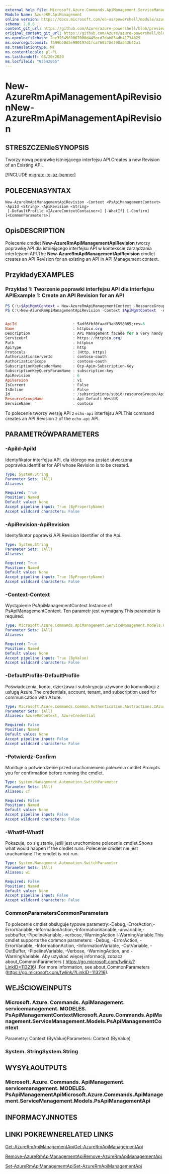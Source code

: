 ```yaml
---
external help file: Microsoft.Azure.Commands.ApiManagement.ServiceManagement.dll-Help.xml
Module Name: AzureRM.ApiManagement
online version: https://docs.microsoft.com/en-us/powershell/module/azurerm.apimanagement/new-azurermapimanagementapirevision
schema: 2.0.0
content_git_url: https://github.com/Azure/azure-powershell/blob/preview/src/ResourceManager/ApiManagement/Commands.ApiManagement/help/New-AzureRmApiManagementApiRevision.md
original_content_git_url: https://github.com/Azure/azure-powershell/blob/preview/src/ResourceManager/ApiManagement/Commands.ApiManagement/help/New-AzureRmApiManagementApiRevision.md
ms.openlocfilehash: 2ee3954569067000d445ecd7dab034db41734829
ms.sourcegitcommit: f599b50d5e980197d1fca769378df90a842b42a1
ms.translationtype: MT
ms.contentlocale: pl-PL
ms.lasthandoff: 08/20/2020
ms.locfileid: "93542055"
---
```

# <span data-ttu-id="7d9e2-101">New-AzureRmApiManagementApiRevision</span><span class="sxs-lookup"><span data-stu-id="7d9e2-101">New-AzureRmApiManagementApiRevision</span></span>

## <span data-ttu-id="7d9e2-102">STRESZCZENIe</span><span class="sxs-lookup"><span data-stu-id="7d9e2-102">SYNOPSIS</span></span>
<span data-ttu-id="7d9e2-103">Tworzy nową poprawkę istniejącego interfejsu API.</span><span class="sxs-lookup"><span data-stu-id="7d9e2-103">Creates a new Revision of an Existing API.</span></span>

[!INCLUDE [migrate-to-az-banner](../../includes/migrate-to-az-banner.md)]

## <span data-ttu-id="7d9e2-104">POLECENIA</span><span class="sxs-lookup"><span data-stu-id="7d9e2-104">SYNTAX</span></span>

```
New-AzureRmApiManagementApiRevision -Context <PsApiManagementContext> -ApiId <String> -ApiRevision <String>
 [-DefaultProfile <IAzureContextContainer>] [-WhatIf] [-Confirm] [<CommonParameters>]
```

## <span data-ttu-id="7d9e2-105">Opis</span><span class="sxs-lookup"><span data-stu-id="7d9e2-105">DESCRIPTION</span></span>

<span data-ttu-id="7d9e2-106">Polecenie cmdlet **New-AzureRmApiManagementApiRevision** tworzy poprawkę API dla istniejącego interfejsu API w kontekście zarządzania interfejsem API.</span><span class="sxs-lookup"><span data-stu-id="7d9e2-106">The **New-AzureRmApiManagementApiRevision** cmdlet creates an API Revision for an existing an API in API Management context.</span></span>

## <span data-ttu-id="7d9e2-107">Przykłady</span><span class="sxs-lookup"><span data-stu-id="7d9e2-107">EXAMPLES</span></span>

### <span data-ttu-id="7d9e2-108">Przykład 1: Tworzenie poprawki interfejsu API dla interfejsu API</span><span class="sxs-lookup"><span data-stu-id="7d9e2-108">Example 1: Create an API Revision for an API</span></span>
```powershell
PS C:\>$ApiMgmtContext = New-AzureRmApiManagementContext -ResourceGroupName "Api-Default-WestUS" -ServiceName "contoso"
PS C:\>New-AzureRmApiManagementApiRevision -Context $ApiMgmtContext  -ApiId 5adf6fbf0faadf3ad8558065 -ApiRevision 6


ApiId                         : 5adf6fbf0faadf3ad8558065;rev=6
Name                          : httpbin.org
Description                   : API Management facade for a very handy and free online HTTP tool.
ServiceUrl                    : https://httpbin.org/
Path                          : httpbin
ApiType                       : http
Protocols                     : {Http, Https}
AuthorizationServerId         : contoso-oauth
AuthorizationScope            : contoso-oauth
SubscriptionKeyHeaderName     : Ocp-Apim-Subscription-Key
SubscriptionKeyQueryParamName : subscription-key
ApiRevision                   : 6
ApiVersion                    : v1
IsCurrent                     : False
IsOnline                      : False
Id                            : /subscriptions/subid/resourceGroups/Api-Default-WestUS/providers/Microsoft.ApiManagement/service/contoso/apis/5adf6fbf0faadf3ad8558065;rev=6
ResourceGroupName             : Api-Default-WestUS
ServiceName                   : contoso
```

<span data-ttu-id="7d9e2-109">To polecenie tworzy wersję API `2` `echo-api` interfejsu API.</span><span class="sxs-lookup"><span data-stu-id="7d9e2-109">This command creates an API Revision `2` of the `echo-api` API.</span></span>

## <span data-ttu-id="7d9e2-110">PARAMETRÓW</span><span class="sxs-lookup"><span data-stu-id="7d9e2-110">PARAMETERS</span></span>

### <span data-ttu-id="7d9e2-111">-ApiId</span><span class="sxs-lookup"><span data-stu-id="7d9e2-111">-ApiId</span></span>
<span data-ttu-id="7d9e2-112">Identyfikator interfejsu API, dla którego ma zostać utworzona poprawka.</span><span class="sxs-lookup"><span data-stu-id="7d9e2-112">Identifier for API whose Revision is to be created.</span></span>

```yaml
Type: System.String
Parameter Sets: (All)
Aliases:

Required: True
Position: Named
Default value: None
Accept pipeline input: True (ByPropertyName)
Accept wildcard characters: False
```

### <span data-ttu-id="7d9e2-113">-ApiRevision</span><span class="sxs-lookup"><span data-stu-id="7d9e2-113">-ApiRevision</span></span>
<span data-ttu-id="7d9e2-114">Identyfikator poprawki API.</span><span class="sxs-lookup"><span data-stu-id="7d9e2-114">Revision Identifier of the Api.</span></span>

```yaml
Type: System.String
Parameter Sets: (All)
Aliases:

Required: True
Position: Named
Default value: None
Accept pipeline input: True (ByPropertyName)
Accept wildcard characters: False
```

### <span data-ttu-id="7d9e2-115">-Context</span><span class="sxs-lookup"><span data-stu-id="7d9e2-115">-Context</span></span>
<span data-ttu-id="7d9e2-116">Wystąpienie PsApiManagementContext.</span><span class="sxs-lookup"><span data-stu-id="7d9e2-116">Instance of PsApiManagementContext.</span></span>
<span data-ttu-id="7d9e2-117">Ten parametr jest wymagany.</span><span class="sxs-lookup"><span data-stu-id="7d9e2-117">This parameter is required.</span></span>

```yaml
Type: Microsoft.Azure.Commands.ApiManagement.ServiceManagement.Models.PsApiManagementContext
Parameter Sets: (All)
Aliases:

Required: True
Position: Named
Default value: None
Accept pipeline input: True (ByValue)
Accept wildcard characters: False
```

### <span data-ttu-id="7d9e2-118">-DefaultProfile</span><span class="sxs-lookup"><span data-stu-id="7d9e2-118">-DefaultProfile</span></span>
<span data-ttu-id="7d9e2-119">Poświadczenia, konto, dzierżawa i subskrypcja używane do komunikacji z usługą Azure.</span><span class="sxs-lookup"><span data-stu-id="7d9e2-119">The credentials, account, tenant, and subscription used for communication with Azure.</span></span>

```yaml
Type: Microsoft.Azure.Commands.Common.Authentication.Abstractions.IAzureContextContainer
Parameter Sets: (All)
Aliases: AzureRmContext, AzureCredential

Required: False
Position: Named
Default value: None
Accept pipeline input: False
Accept wildcard characters: False
```

### <span data-ttu-id="7d9e2-120">-Potwierdź</span><span class="sxs-lookup"><span data-stu-id="7d9e2-120">-Confirm</span></span>
<span data-ttu-id="7d9e2-121">Monituje o potwierdzenie przed uruchomieniem polecenia cmdlet.</span><span class="sxs-lookup"><span data-stu-id="7d9e2-121">Prompts you for confirmation before running the cmdlet.</span></span>

```yaml
Type: System.Management.Automation.SwitchParameter
Parameter Sets: (All)
Aliases: cf

Required: False
Position: Named
Default value: None
Accept pipeline input: False
Accept wildcard characters: False
```

### <span data-ttu-id="7d9e2-122">-WhatIf</span><span class="sxs-lookup"><span data-stu-id="7d9e2-122">-WhatIf</span></span>
<span data-ttu-id="7d9e2-123">Pokazuje, co się stanie, jeśli jest uruchomione polecenie cmdlet.</span><span class="sxs-lookup"><span data-stu-id="7d9e2-123">Shows what would happen if the cmdlet runs.</span></span> <span data-ttu-id="7d9e2-124">Polecenie cmdlet nie jest uruchamiane.</span><span class="sxs-lookup"><span data-stu-id="7d9e2-124">The cmdlet is not run.</span></span>

```yaml
Type: System.Management.Automation.SwitchParameter
Parameter Sets: (All)
Aliases: wi

Required: False
Position: Named
Default value: None
Accept pipeline input: False
Accept wildcard characters: False
```

### <span data-ttu-id="7d9e2-125">CommonParameters</span><span class="sxs-lookup"><span data-stu-id="7d9e2-125">CommonParameters</span></span>
<span data-ttu-id="7d9e2-126">To polecenie cmdlet obsługuje typowe parametry:-Debug,-ErrorAction,-ErrorVariable,-InformationAction,-InformationVariable,-unvariable,-subbuffer,-PipelineVariable,-verbose,-WarningAction i-WarningVariable.</span><span class="sxs-lookup"><span data-stu-id="7d9e2-126">This cmdlet supports the common parameters: -Debug, -ErrorAction, -ErrorVariable, -InformationAction, -InformationVariable, -OutVariable, -OutBuffer, -PipelineVariable, -Verbose, -WarningAction, and -WarningVariable.</span></span> <span data-ttu-id="7d9e2-127">Aby uzyskać więcej informacji, zobacz about_CommonParameters ( https://go.microsoft.com/fwlink/?LinkID=113216) .</span><span class="sxs-lookup"><span data-stu-id="7d9e2-127">For more information, see about_CommonParameters (https://go.microsoft.com/fwlink/?LinkID=113216).</span></span>

## <span data-ttu-id="7d9e2-128">WEJŚCIOWE</span><span class="sxs-lookup"><span data-stu-id="7d9e2-128">INPUTS</span></span>

### <span data-ttu-id="7d9e2-129">Microsoft. Azure. Commands. ApiManagement. servicemanagement. MODELES. PsApiManagementContext</span><span class="sxs-lookup"><span data-stu-id="7d9e2-129">Microsoft.Azure.Commands.ApiManagement.ServiceManagement.Models.PsApiManagementContext</span></span>
<span data-ttu-id="7d9e2-130">Parametry: Context (ByValue)</span><span class="sxs-lookup"><span data-stu-id="7d9e2-130">Parameters: Context (ByValue)</span></span>

### <span data-ttu-id="7d9e2-131">System. String</span><span class="sxs-lookup"><span data-stu-id="7d9e2-131">System.String</span></span>

## <span data-ttu-id="7d9e2-132">WYSYŁA</span><span class="sxs-lookup"><span data-stu-id="7d9e2-132">OUTPUTS</span></span>

### <span data-ttu-id="7d9e2-133">Microsoft. Azure. Commands. ApiManagement. servicemanagement. MODELES. PsApiManagementApi</span><span class="sxs-lookup"><span data-stu-id="7d9e2-133">Microsoft.Azure.Commands.ApiManagement.ServiceManagement.Models.PsApiManagementApi</span></span>

## <span data-ttu-id="7d9e2-134">INFORMACYJN</span><span class="sxs-lookup"><span data-stu-id="7d9e2-134">NOTES</span></span>

## <span data-ttu-id="7d9e2-135">LINKI POKREWNE</span><span class="sxs-lookup"><span data-stu-id="7d9e2-135">RELATED LINKS</span></span>

[<span data-ttu-id="7d9e2-136">Get-AzureRmApiManagementApi</span><span class="sxs-lookup"><span data-stu-id="7d9e2-136">Get-AzureRmApiManagementApi</span></span>](./Get-AzureRmApiManagementApi.md)

[<span data-ttu-id="7d9e2-137">Remove-AzureRmApiManagementApi</span><span class="sxs-lookup"><span data-stu-id="7d9e2-137">Remove-AzureRmApiManagementApi</span></span>](./Remove-AzureRmApiManagementApi.md)

[<span data-ttu-id="7d9e2-138">Set-AzureRmApiManagementApi</span><span class="sxs-lookup"><span data-stu-id="7d9e2-138">Set-AzureRmApiManagementApi</span></span>](./Set-AzureRmApiManagementApi.md)
